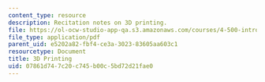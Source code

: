 ```yaml
---
content_type: resource
description: Recitation notes on 3D printing.
file: https://ol-ocw-studio-app-qa.s3.amazonaws.com/courses/4-500-introduction-to-design-computing-fall-2008/07861d747c20c745b00c5bd72d21fae0_rec5.pdf
file_type: application/pdf
parent_uid: e5202a82-fbf4-ce3a-3023-83605aa603c1
resourcetype: Document
title: 3D Printing
uid: 07861d74-7c20-c745-b00c-5bd72d21fae0
---
```

